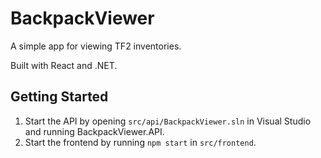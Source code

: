# BackpackViewer

A simple app for viewing TF2 inventories.

Built with React and .NET.

## Getting Started

1. Start the API by opening `src/api/BackpackViewer.sln` in Visual Studio and running BackpackViewer.API.
2. Start the frontend by running `npm start` in `src/frontend`.
